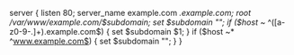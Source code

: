 server {
listen 80;
server_name example.com _.example.com;
root /var/www/example.com/$subdomain;
    set $subdomain "";
    if ($host ~_ ^([a-z0-9-\.]+)\.example.com$) {
        set $subdomain $1;
    }
    if ($host ~\* ^www.example.com$) {
set $subdomain "";
}
}
